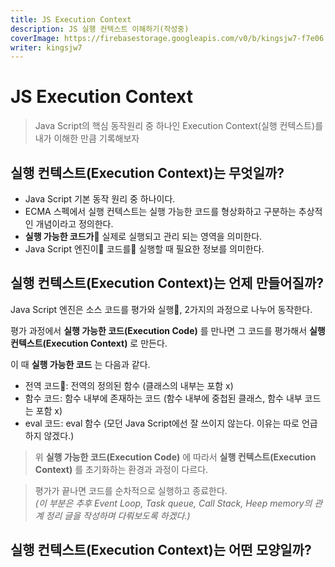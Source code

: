 ```yaml
---
title: JS Execution Context
description: JS 실행 컨텍스트 이해하기(작성중)
coverImage: https://firebasestorage.googleapis.com/v0/b/kingsjw7-f7e06.appspot.com/o/images%2Ftech%2Fcategories%2Fjavascript.png?alt=media&token=8e6d3d30-1416-4484-bb0a-163d529a5d99
writer: kingsjw7
---
```


# JS Execution Context
> Java Script의 핵심 동작원리 중 하나인 Execution Context(실행 컨텍스트)를 내가 이해한 만큼 기록해보자

## 실행 컨텍스트(Execution Context)는 무엇일까?
- Java Script 기본 동작 원리 중 하나이다.
- ECMA 스펙에서 실행 컨텍스트는 실행 가능한 코드를 형상화하고 구분하는 추상적인 개념이라고 정의한다.
- **실행 가능한 코드가** 실제로 실행되고 관리 되는 영역을 의미한다.
- Java Script 엔진이 코드를 실행할 때 필요한 정보를 의미한다.

## 실행 컨텍스트(Execution Context)는 언제 만들어질까?
Java Script 엔진은 소스 코드를 평가와 실행, 2가지의 과정으로 나누어 동작한다.

평가 과정에서 **실행 가능한 코드(Execution Code)** 를 만나면 그 코드를 평가해서 **실행 컨텍스트(Execution Context)** 로 만든다.

이 때 **실행 가능한 코드** 는 다음과 같다.
- 전역 코드: 전역의 정의된 함수 (클래스의 내부는 포함 x)
- 함수 코드: 함수 내부에 존재하는 코드 (함수 내부에 중첩된 클래스, 함수 내부 코드는 포함 x)
- eval 코드: eval 함수 (모던 Java Script에선 잘 쓰이지 않는다. 이유는 따로 언급 하지 않겠다.)
> 위 **실행 가능한 코드(Execution Code)** 에 따라서 **실행 컨텍스트(Execution Context)** 를 초기화하는 환경과 과정이 다르다.


> 평가가 끝나면 코드를 순차적으로 실행하고 종료한다. \
> *(이 부분은 추후 Event Loop, Task queue, Call Stack, Heep memory의 관계 정리 글을 작성하며 다뤄보도록 하겠다.)*


## 실행 컨텍스트(Execution Context)는 어떤 모양일까?



